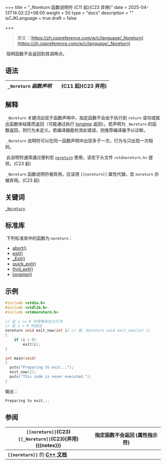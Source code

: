+++
title = "_Noreturn 函数说明符 (C11 起)(C23 弃用)"
date = 2025-04-13T14:02:22+08:00
weight = 50
type = "docs"
description = ""
isCJKLanguage = true
draft = false

+++

> 原文：[https://zh.cppreference.com/w/c/language/_Noreturn](https://zh.cppreference.com/w/c/language/_Noreturn)

​	指明函数不会返回到其调用点。

## 语法

| `_Noreturn` *函数声明* |      | (C11 起)(C23 弃用) |
| ---------------------- | ---- | ------------------ |

## 解释

​	`_Noreturn` 关键词出现于函数声明中，指定函数不会由于执行到 `return` 语句或抵达函数体结尾而返回（可能通过执行 [longjmp](https://zh.cppreference.com/w/c/program/longjmp) 返回）。若声明为 `_Noreturn` 的函数返回，则行为未定义。若编译器能检测此错误，则推荐编译器予以诊断。

​	`_Noreturn` 说明符可以在同一函数声明中出现多于一次，行为与只出现一次相同。

​	此说明符通常通过便利宏 [`noreturn`](https://zh.cppreference.com/w/c/types) 使用，该宏于头文件 `<stdnoreturn.h>` 提供。(C23 起)

​	`_Noreturn` 函数说明符被弃用。应该用 `[[noreturn]]` 属性代替。宏 `noreturn` 亦被弃用。(C23 起)

## 关键词

[`_Noreturn`](https://zh.cppreference.com/w/c/keyword/_Noreturn)

## 标准库

​	下列标准库中的函数为 `noreturn`：

- [abort()](https://zh.cppreference.com/w/c/program/abort)
- [exit()](https://zh.cppreference.com/w/c/program/exit)
- [_Exit()](https://zh.cppreference.com/w/c/program/_Exit)
- [quick_exit()](https://zh.cppreference.com/w/c/program/quick_exit)
- [thrd_exit()](https://zh.cppreference.com/w/c/thread/thrd_exit)
- [longjmp()](https://zh.cppreference.com/w/c/program/longjmp)

## 示例

```c
#include <stdio.h>
#include <stdlib.h>
#include <stdnoreturn.h>
 
// 在 i <= 0 时导致未定义行为
// 在 i > 0 时退出
noreturn void exit_now(int i) // 或 _Noreturn void exit_now(int i)
{
    if (i > 0)
        exit(i);
}
 
int main(void)
{
  puts("Preparing to exit...");
  exit_now(2);
  puts("This code is never executed.");
}
```

输出：

```txt
Preparing to exit...
```

## 参阅

| `[[noreturn]]`(C23)<br />`[[_Noreturn]]`(C23)(弃用){{{notes}}} | 指定函数不会返回 (属性指示符) |
| ------------------------------------------------------------ | ----------------------------- |
| **`[[noreturn]]`** 的 **[C++ 文档](https://zh.cppreference.com/w/cpp/language/attributes/noreturn)** |                               |
